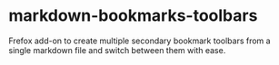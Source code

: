 # markdown-bookmarks-toolbars
Frefox add-on to create multiple secondary bookmark toolbars from a single markdown file and switch between them with ease.
